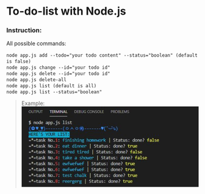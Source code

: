 # To-do-list with Node.js


### Instruction:
All possible commands:
```
node app.js add --todo="your todo content" --status="boolean" (default is false) 
node app.js change --id="your todo id"
node app.js delete --id="your todo id"
node app.js delete-all
node app.js list (default is all)
node app.js list --status="boolean" 
```

> Example:![](example.JPG)
